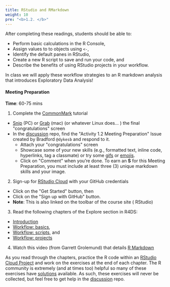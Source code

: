 ```yaml
---
title: RStudio and RMarkdown
weight: 10
pre: "<b>1.2. </b>"
---
```


After completing these readings, students should be able to:

- Perform basic calculations in the R Console,
- Assign values to to objects using `<-`,
- Identify the default panes in RStudio, 
- Create a new R script to save and run your code, and
- Describe the benefits of using RStudio projects in your workflow.

In class we will apply these workflow strategies to an R markdown analysis that introduces Exploratory Data Analysis!

#### Meeting Preparation

**Time**: 60-75 mins

1. Complete the [CommonMark](https://commonmark.org/help/tutorial/) tutorial
  - [Snip](https://support.microsoft.com/en-us/help/4027213/windows-10-open-snipping-tool-and-take-a-screenshot) (PC) or [Grab](https://support.apple.com/guide/grab/welcome/mac) (mac) (or whatever Linux does... ) the final "congratulations" screen
  - In the [discussion](https://github.com/sta518/discussion) repo, find the "Activity 1.2 Meeting Preparation" Issue created by Bradford `@dykesb` and respond to it.  
    - Attach your "congratulations" screen
    - Showcase some of your new skills (e.g., formatted text, inline code, hyperlinks, tag a classmate) or try some [gifs](https://github.com/tiimgreen/github-cheat-sheet#imagesgifs) or [emojis](https://github.com/ikatyang/emoji-cheat-sheet/blob/master/README.md).
    - Click on "Comment" when you’re done.
      To earn an **S** for this Meeting Preparation, you must include at least three (3) unique markdown skills and your image.
2. Sign-up for [RStudio Cloud](https://rstudio.cloud/) with your GitHub credentials
  - Click on the "Get Started" button, then
  - Click on the "Sign up with GitHub" button.
  - **Note**: This is also linked on the toolbar of the course site (<i class='fas angle-right'></i> RStudio)
3. Read the following chapters of the Explore section in R4DS:
  - [Introduction](https://r4ds.had.co.nz/explore-intro.html)
  - [Workflow: basics](https://r4ds.had.co.nz/workflow-basics.html),
  - [Workflow: scripts](https://r4ds.had.co.nz/workflow-scripts.html), and
  - [Workflow: projects](https://r4ds.had.co.nz/workflow-projects.html)
4. Watch this video (from Garrett Grolemund) that details [R Markdown](https://vimeo.com/178485416)

As you read through the chapters, practice the R code within an [RStudio Cloud Project](https://rstudio.cloud/learn/guide#projects) and work on the exercises at the end of each chapter.
The R community is extremely (and at times too) helpful so many of these exercises have [solutions](https://jrnold.github.io/r4ds-exercise-solutions/) available.
As such, these exercises will never be collected, but feel free to get help in the [discussion](https://github.com/sta518/discussion) repo.

<!--
### Goals

- What are repos, issues, and version-control?
- Why do we use READMEs?
- What are organizations, teams, and GitHub pages?

### Pre-class Work

1. Go to [RStudio cloud](https://rstudio.cloud) and sign in with your GitHub credentials (Point to class specific RStudio.cloud sessions)
  - This is also linked on the left-hand toolbar of this site (<i class='fas angle-right'></i> RStudio)
  
-->